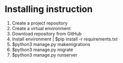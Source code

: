 <h1>Installing instruction</h1>

1. Create a project repository
2. Create a virtual environment 
3. Download repository from GitHub
4. Install environment | $pip install -r requirements.txt
5. $python3 manage.py makemigrations
6. $python3 manage.py migrate
7. $python3 manage.py runserver